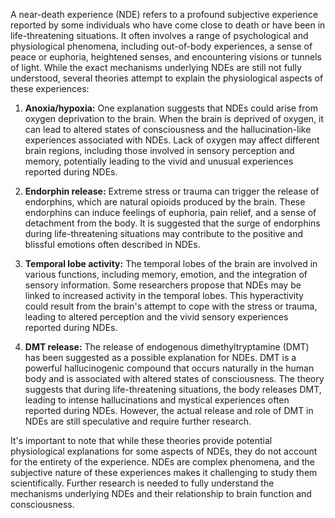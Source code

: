 
A near-death experience (NDE) refers to a profound subjective experience reported by some individuals who have come close to death or have been in life-threatening situations. It often involves a range of psychological and physiological phenomena, including out-of-body experiences, a sense of peace or euphoria, heightened senses, and encountering visions or tunnels of light. While the exact mechanisms underlying NDEs are still not fully understood, several theories attempt to explain the physiological aspects of these experiences:

1. **Anoxia/hypoxia:** One explanation suggests that NDEs could arise from oxygen deprivation to the brain. When the brain is deprived of oxygen, it can lead to altered states of consciousness and the hallucination-like experiences associated with NDEs. Lack of oxygen may affect different brain regions, including those involved in sensory perception and memory, potentially leading to the vivid and unusual experiences reported during NDEs.
    
2. **Endorphin release:** Extreme stress or trauma can trigger the release of endorphins, which are natural opioids produced by the brain. These endorphins can induce feelings of euphoria, pain relief, and a sense of detachment from the body. It is suggested that the surge of endorphins during life-threatening situations may contribute to the positive and blissful emotions often described in NDEs.
    
3. **Temporal lobe activity:** The temporal lobes of the brain are involved in various functions, including memory, emotion, and the integration of sensory information. Some researchers propose that NDEs may be linked to increased activity in the temporal lobes. This hyperactivity could result from the brain's attempt to cope with the stress or trauma, leading to altered perception and the vivid sensory experiences reported during NDEs.
    
4. **DMT release:** The release of endogenous dimethyltryptamine (DMT) has been suggested as a possible explanation for NDEs. DMT is a powerful hallucinogenic compound that occurs naturally in the human body and is associated with altered states of consciousness. The theory suggests that during life-threatening situations, the body releases DMT, leading to intense hallucinations and mystical experiences often reported during NDEs. However, the actual release and role of DMT in NDEs are still speculative and require further research.

It's important to note that while these theories provide potential physiological explanations for some aspects of NDEs, they do not account for the entirety of the experience. NDEs are complex phenomena, and the subjective nature of these experiences makes it challenging to study them scientifically. Further research is needed to fully understand the mechanisms underlying NDEs and their relationship to brain function and consciousness.